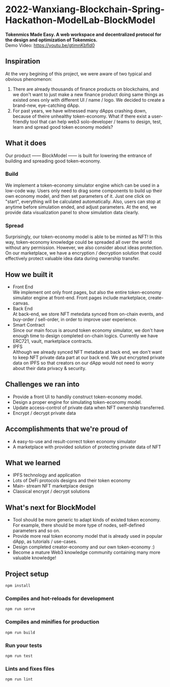 # 2022-Wanxiang-Blockchain-Spring-Hackathon-ModelLab-BlockModel
**Tokenmics Made Easy. A web workspace and decentralized protocol for the design and optimization of Tokenmics.**    
Demo Video: https://youtu.be/gtimnKbfId0   
## Inspiration
At the very begining of this project, we were aware of two typical and obvious phenomenon:
1. There are already thousands of finance products on blockchains, and we don't want to just make a new finance product doing same things as existed ones only with different UI / name / logo. We decided to create a brand-new, eye-catching dApp.
2. For past years, we have witnessed many dApps crashing down, because of theire unhealthy token-economy. What if there exist a user-friendly tool that can help web3 solo-developer / teams to design, test, learn and spread good token economy models?

## What it does
Our product —— BlockModel —— is built for lowering the entrance of building and spreading good token-economy.
### Build
We implement a token-economy simulator engine which can be used in a low-code way. Users only need to drag some components to build up their own economy model, and then set parameters of it. Just one click on "start", everything will be calculated automatically. Also, users can stop at anytime before simulation ended, and adjust parameters. At the end, we provide data visualization panel to show simulation data clearly. 
### Spread
Surprisingly, our token-economy model is able to be minted as NFT! In this way, token-economy knowledge could be spreaded all over the world without any permission. However, we also consider about ideas protection. On our marketplace, we have a encryption / decryption solution that could effectively protect valuable idea data during ownership transfer.

## How we built it
- Front End  
We implement ont only front pages, but also the entire token-economy simulator engine at front-end. Front pages include marketplace, create-canvas.
- Back End  
At back-end, we store NFT metedata synced from on-chain events, and buy-order / sell-order, in order to improve user experience.
- Smart Contract  
Since our main focus is around token economy simulator, we don't have enough time to design completed on-chain logics. Currently we have ERC721, vault, marketplace contracts.
- IPFS  
Although we already synced NFT metadata at back end, we don't want to keep NFT private data part at our back end. We put encrypted private data on IPFS so that creators on our dApp would not need to worry about their data privacy & security.

## Challenges we ran into 
- Provide a front UI to handily construct token-economy model.
- Design a proper engine for simulating token-economy model.
- Update access-control of private data when NFT ownership transferred.
- Encrypt / decrypt private data

## Accomplishments that we're proud of
- A easy-to-use and result-correct token economy simulator
- A marketplace with provided solution of protecting private data of NFT

## What we learned
- IPFS technology and application
- Lots of DeFi protocols designs and their token economy
- Main- stream NFT marketplace design
- Classical encrypt / decrypt solutions

## What's next for BlockModel
- Tool should be more generic to adapt kinds of existed token economy. For example, there should be more type of nodes, self-defined parameters and so on.
- Provide more real token economy model that is already used in popular dApp, as tutorials / use-cases.
- Design completed creator-economy and our own token-economy :)
- Become a mature Web3 knowledge community containing many more valuable knowledge!


## Project setup

```
npm install
```

### Compiles and hot-reloads for development

```
npm run serve
```

### Compiles and minifies for production

```
npm run build
```

### Run your tests

```
npm run test
```

### Lints and fixes files

```
npm run lint
